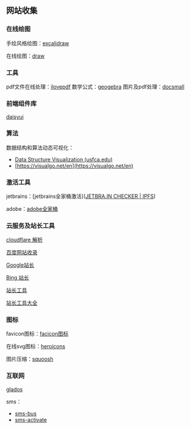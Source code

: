 ## 网站收集



### 在线绘图

手绘风格绘图：[excalidraw](https://excalidraw.com/)

在线绘图：[draw](https://www.draw.io/)



### 工具

pdf文件在线处理：[ilovepdf](https://www.ilovepdf.com)
数学公式：[geogebra](https://www.geogebra.org/)
图片及pdf处理：[docsmall](https://docsmall.com)


### 前端组件库

[daisyui](https://daisyui.com/)


### 算法

数据结构和算法动态可视化：

- [Data Structure Visualization (usfca.edu)](https://www.cs.usfca.edu/~galles/visualization/Algorithms.html)
- [https://visualgo.net/en](https://visualgo.net/en)



### 激活工具

jetbrains：[jetbrains全家桶激活]([JETBRA.IN CHECKER | IPFS](https://3.jetbra.in/))

adobe：[adobe全家桶](https://www.weibo.com/vposy)



### 云服务及站长工具

[cloudflare 解析](https://www.cloudflare.com/)

[百度网站收录](https://ziyuan.baidu.com/linksubmit/url) 

[Google站长](https://search.google.com/search-console) 

[Bing 站长](https://www.bing.com/toolbox/webmaster) 

[站长工具](http://tool.chinaz.com/) 

[站长工具大全](http://tool.lusongsong.com/)



### 图标

favicon图标：[facicon图标](https://freeware.iconfactory.com/)

在线svg图标：[heroicons](https://heroicons.com/)

图片压缩：[squoosh](https://squoosh.app/)



### 互联网

[glados](https://glados.rocks/)

sms：

- [sms-bus](https://sms-bus.com/)
- [sms-activate](https://sms-activate.org/cn)
